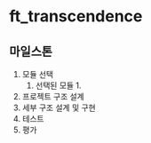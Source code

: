 # ft_transcendence

## 마일스톤

1. 모듈 선택
   1. 선택된 모듈
      1. 
2. 프로젝트 구조 설계
3. 세부 구조 설계 및 구현
4. 테스트
5. 평가
